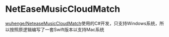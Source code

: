 # NetEaseMusicCloudMatch

[wuhenge/NeteaseMusicCloudMatch](https://github.com/wuhenge/NeteaseMusicCloudMatch)使用的C#开发，只支持Windows系统，所以按照原逻辑编写了一套Swift版本以支持Mac系统